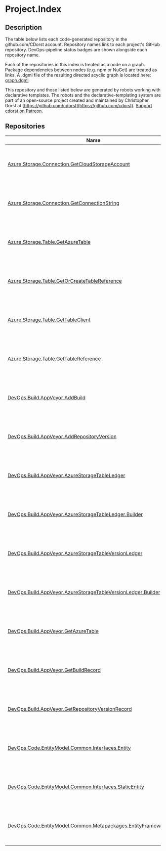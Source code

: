 # Project.Index
## Description

The table below lists each code-generated repository in the github.com/CDorst account. Repository names link to each project's GitHub repository. DevOps-pipeline status badges are shown alongside each repository name.

Each of the repositories in this index is treated as a node on a graph. Package dependencies between nodes (e.g. npm or NuGet) are treated as links. A .dgml file of the resulting directed acyclic graph is located here: [graph.dgml](graph.dgml)

This repository and those listed below are generated by robots working with declarative templates. The robots and the declarative-templating system are part of an open-source project created and maintained by Christopher Dorst at [https://github.com/cdorst](https://github.com/cdorst). [Support cdorst on Patreon](https://www.patreon.com/user?u=9178360).

## Repositories

Name | Status
---- | ------
[Azure.Storage.Connection.GetCloudStorageAccount](https://github.com/CDorst/Azure.Storage.Connection.GetCloudStorageAccount) | [![AppVeyor build status](https://img.shields.io/appveyor/ci/cdorst/azure-storage-connection-getcloudstorageaccount.svg?label=AppVeyor&style=flat-square)](https://ci.appveyor.com/project/cdorst/azure-storage-connection-getcloudstorageaccount) [![NuGet package status](https://img.shields.io/nuget/v/CDorst.Azure.Storage.Connection.GetCloudStorageAccount.svg?label=NuGet&style=flat-square)](https://www.nuget.org/packages/CDorst.Azure.Storage.Connection.GetCloudStorageAccount)
[Azure.Storage.Connection.GetConnectionString](https://github.com/CDorst/Azure.Storage.Connection.GetConnectionString) | [![AppVeyor build status](https://img.shields.io/appveyor/ci/cdorst/azure-storage-connection-getconnectionstring.svg?label=AppVeyor&style=flat-square)](https://ci.appveyor.com/project/cdorst/azure-storage-connection-getconnectionstring) [![NuGet package status](https://img.shields.io/nuget/v/CDorst.Azure.Storage.Connection.GetConnectionString.svg?label=NuGet&style=flat-square)](https://www.nuget.org/packages/CDorst.Azure.Storage.Connection.GetConnectionString)
[Azure.Storage.Table.GetAzureTable](https://github.com/CDorst/Azure.Storage.Table.GetAzureTable) | [![AppVeyor build status](https://img.shields.io/appveyor/ci/cdorst/azure-storage-table-getazuretable.svg?label=AppVeyor&style=flat-square)](https://ci.appveyor.com/project/cdorst/azure-storage-table-getazuretable) [![NuGet package status](https://img.shields.io/nuget/v/CDorst.Azure.Storage.Table.GetAzureTable.svg?label=NuGet&style=flat-square)](https://www.nuget.org/packages/CDorst.Azure.Storage.Table.GetAzureTable)
[Azure.Storage.Table.GetOrCreateTableReference](https://github.com/CDorst/Azure.Storage.Table.GetOrCreateTableReference) | [![AppVeyor build status](https://img.shields.io/appveyor/ci/cdorst/azure-storage-table-getorcreatetablereference.svg?label=AppVeyor&style=flat-square)](https://ci.appveyor.com/project/cdorst/azure-storage-table-getorcreatetablereference) [![NuGet package status](https://img.shields.io/nuget/v/CDorst.Azure.Storage.Table.GetOrCreateTableReference.svg?label=NuGet&style=flat-square)](https://www.nuget.org/packages/CDorst.Azure.Storage.Table.GetOrCreateTableReference)
[Azure.Storage.Table.GetTableClient](https://github.com/CDorst/Azure.Storage.Table.GetTableClient) | [![AppVeyor build status](https://img.shields.io/appveyor/ci/cdorst/azure-storage-table-gettableclient.svg?label=AppVeyor&style=flat-square)](https://ci.appveyor.com/project/cdorst/azure-storage-table-gettableclient) [![NuGet package status](https://img.shields.io/nuget/v/CDorst.Azure.Storage.Table.GetTableClient.svg?label=NuGet&style=flat-square)](https://www.nuget.org/packages/CDorst.Azure.Storage.Table.GetTableClient)
[Azure.Storage.Table.GetTableReference](https://github.com/CDorst/Azure.Storage.Table.GetTableReference) | [![AppVeyor build status](https://img.shields.io/appveyor/ci/cdorst/azure-storage-table-gettablereference.svg?label=AppVeyor&style=flat-square)](https://ci.appveyor.com/project/cdorst/azure-storage-table-gettablereference) [![NuGet package status](https://img.shields.io/nuget/v/CDorst.Azure.Storage.Table.GetTableReference.svg?label=NuGet&style=flat-square)](https://www.nuget.org/packages/CDorst.Azure.Storage.Table.GetTableReference)
[DevOps.Build.AppVeyor.AddBuild](https://github.com/CDorst/DevOps.Build.AppVeyor.AddBuild) | [![AppVeyor build status](https://img.shields.io/appveyor/ci/cdorst/devops-build-appveyor-addbuild.svg?label=AppVeyor&style=flat-square)](https://ci.appveyor.com/project/cdorst/devops-build-appveyor-addbuild) [![NuGet package status](https://img.shields.io/nuget/v/CDorst.DevOps.Build.AppVeyor.AddBuild.svg?label=NuGet&style=flat-square)](https://www.nuget.org/packages/CDorst.DevOps.Build.AppVeyor.AddBuild)
[DevOps.Build.AppVeyor.AddRepositoryVersion](https://github.com/CDorst/DevOps.Build.AppVeyor.AddRepositoryVersion) | [![AppVeyor build status](https://img.shields.io/appveyor/ci/cdorst/devops-build-appveyor-addrepositoryversion.svg?label=AppVeyor&style=flat-square)](https://ci.appveyor.com/project/cdorst/devops-build-appveyor-addrepositoryversion) [![NuGet package status](https://img.shields.io/nuget/v/CDorst.DevOps.Build.AppVeyor.AddRepositoryVersion.svg?label=NuGet&style=flat-square)](https://www.nuget.org/packages/CDorst.DevOps.Build.AppVeyor.AddRepositoryVersion)
[DevOps.Build.AppVeyor.AzureStorageTableLedger](https://github.com/CDorst/DevOps.Build.AppVeyor.AzureStorageTableLedger) | [![AppVeyor build status](https://img.shields.io/appveyor/ci/cdorst/devops-build-appveyor-azurestoragetableledger.svg?label=AppVeyor&style=flat-square)](https://ci.appveyor.com/project/cdorst/devops-build-appveyor-azurestoragetableledger) [![NuGet package status](https://img.shields.io/nuget/v/CDorst.DevOps.Build.AppVeyor.AzureStorageTableLedger.svg?label=NuGet&style=flat-square)](https://www.nuget.org/packages/CDorst.DevOps.Build.AppVeyor.AzureStorageTableLedger)
[DevOps.Build.AppVeyor.AzureStorageTableLedger.Builder](https://github.com/CDorst/DevOps.Build.AppVeyor.AzureStorageTableLedger.Builder) | [![AppVeyor build status](https://img.shields.io/appveyor/ci/cdorst/devops-build-appveyor-azurestoragetableledger-buil.svg?label=AppVeyor&style=flat-square)](https://ci.appveyor.com/project/cdorst/devops-build-appveyor-azurestoragetableledger-buil) [![NuGet package status](https://img.shields.io/nuget/v/CDorst.DevOps.Build.AppVeyor.AzureStorageTableLedger.Builder.svg?label=NuGet&style=flat-square)](https://www.nuget.org/packages/CDorst.DevOps.Build.AppVeyor.AzureStorageTableLedger.Builder)
[DevOps.Build.AppVeyor.AzureStorageTableVersionLedger](https://github.com/CDorst/DevOps.Build.AppVeyor.AzureStorageTableVersionLedger) | [![AppVeyor build status](https://img.shields.io/appveyor/ci/cdorst/devops-build-appveyor-azurestoragetableversionledg.svg?label=AppVeyor&style=flat-square)](https://ci.appveyor.com/project/cdorst/devops-build-appveyor-azurestoragetableversionledg) [![NuGet package status](https://img.shields.io/nuget/v/CDorst.DevOps.Build.AppVeyor.AzureStorageTableVersionLedger.svg?label=NuGet&style=flat-square)](https://www.nuget.org/packages/CDorst.DevOps.Build.AppVeyor.AzureStorageTableVersionLedger)
[DevOps.Build.AppVeyor.AzureStorageTableVersionLedger.Builder](https://github.com/CDorst/DevOps.Build.AppVeyor.AzureStorageTableVersionLedger.Builder) | [![AppVeyor build status](https://img.shields.io/appveyor/ci/cdorst/devops-build-appveyor-azurestoragetableversionledg.svg?label=AppVeyor&style=flat-square)](https://ci.appveyor.com/project/cdorst/devops-build-appveyor-azurestoragetableversionledg) [![NuGet package status](https://img.shields.io/nuget/v/CDorst.DevOps.Build.AppVeyor.AzureStorageTableVersionLedger.Builder.svg?label=NuGet&style=flat-square)](https://www.nuget.org/packages/CDorst.DevOps.Build.AppVeyor.AzureStorageTableVersionLedger.Builder)
[DevOps.Build.AppVeyor.GetAzureTable](https://github.com/CDorst/DevOps.Build.AppVeyor.GetAzureTable) | [![AppVeyor build status](https://img.shields.io/appveyor/ci/cdorst/devops-build-appveyor-getazuretable.svg?label=AppVeyor&style=flat-square)](https://ci.appveyor.com/project/cdorst/devops-build-appveyor-getazuretable) [![NuGet package status](https://img.shields.io/nuget/v/CDorst.DevOps.Build.AppVeyor.GetAzureTable.svg?label=NuGet&style=flat-square)](https://www.nuget.org/packages/CDorst.DevOps.Build.AppVeyor.GetAzureTable)
[DevOps.Build.AppVeyor.GetBuildRecord](https://github.com/CDorst/DevOps.Build.AppVeyor.GetBuildRecord) | [![AppVeyor build status](https://img.shields.io/appveyor/ci/cdorst/devops-build-appveyor-getbuildrecord.svg?label=AppVeyor&style=flat-square)](https://ci.appveyor.com/project/cdorst/devops-build-appveyor-getbuildrecord) [![NuGet package status](https://img.shields.io/nuget/v/CDorst.DevOps.Build.AppVeyor.GetBuildRecord.svg?label=NuGet&style=flat-square)](https://www.nuget.org/packages/CDorst.DevOps.Build.AppVeyor.GetBuildRecord)
[DevOps.Build.AppVeyor.GetRepositoryVersionRecord](https://github.com/CDorst/DevOps.Build.AppVeyor.GetRepositoryVersionRecord) | [![AppVeyor build status](https://img.shields.io/appveyor/ci/cdorst/devops-build-appveyor-getrepositoryversionrecord.svg?label=AppVeyor&style=flat-square)](https://ci.appveyor.com/project/cdorst/devops-build-appveyor-getrepositoryversionrecord) [![NuGet package status](https://img.shields.io/nuget/v/CDorst.DevOps.Build.AppVeyor.GetRepositoryVersionRecord.svg?label=NuGet&style=flat-square)](https://www.nuget.org/packages/CDorst.DevOps.Build.AppVeyor.GetRepositoryVersionRecord)
[DevOps.Code.EntityModel.Common.Interfaces.Entity](https://github.com/CDorst/DevOps.Code.EntityModel.Common.Interfaces.Entity) | [![AppVeyor build status](https://img.shields.io/appveyor/ci/cdorst/devops-code-entitymodel-common-interfaces-entity.svg?label=AppVeyor&style=flat-square)](https://ci.appveyor.com/project/cdorst/devops-code-entitymodel-common-interfaces-entity) [![NuGet package status](https://img.shields.io/nuget/v/CDorst.DevOps.Code.EntityModel.Common.Interfaces.Entity.svg?label=NuGet&style=flat-square)](https://www.nuget.org/packages/CDorst.DevOps.Code.EntityModel.Common.Interfaces.Entity)
[DevOps.Code.EntityModel.Common.Interfaces.StaticEntity](https://github.com/CDorst/DevOps.Code.EntityModel.Common.Interfaces.StaticEntity) | [![AppVeyor build status](https://img.shields.io/appveyor/ci/cdorst/devops-code-entitymodel-common-interfaces-staticen.svg?label=AppVeyor&style=flat-square)](https://ci.appveyor.com/project/cdorst/devops-code-entitymodel-common-interfaces-staticen) [![NuGet package status](https://img.shields.io/nuget/v/CDorst.DevOps.Code.EntityModel.Common.Interfaces.StaticEntity.svg?label=NuGet&style=flat-square)](https://www.nuget.org/packages/CDorst.DevOps.Code.EntityModel.Common.Interfaces.StaticEntity)
[DevOps.Code.EntityModel.Common.Metapackages.EntityFrameworkCore](https://github.com/CDorst/DevOps.Code.EntityModel.Common.Metapackages.EntityFrameworkCore) | [![AppVeyor build status](https://img.shields.io/appveyor/ci/cdorst/devops-code-entitymodel-common-metapackages-entity.svg?label=AppVeyor&style=flat-square)](https://ci.appveyor.com/project/cdorst/devops-code-entitymodel-common-metapackages-entity) [![NuGet package status](https://img.shields.io/nuget/v/CDorst.DevOps.Code.EntityModel.Common.Metapackages.EntityFrameworkCore.svg?label=NuGet&style=flat-square)](https://www.nuget.org/packages/CDorst.DevOps.Code.EntityModel.Common.Metapackages.EntityFrameworkCore)

